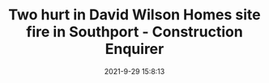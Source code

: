 ---
"title": "Two hurt in David Wilson Homes site fire in Southport - Construction Enquirer"
"date": "2021-9-29 15:8:13"
"feed_name": "GOOGLENEWSCONSTRUCTION"
"feed_website": "https://news.google.com/search?q=construction%2Bincident&hl=en-US&gl=US&ceid=US:en"
"feed_rss": "https://news.google.com/rss/search?q=construction%2Bincident&hl=en-US&gl=US&ceid=US:en"
"link": "https://www.constructionenquirer.com/2021/09/29/two-hurt-in-david-wilson-homes-site-fire-in-stockport/"
"source": "{'href': 'https://www.constructionenquirer.com', 'title': 'Construction Enquirer'}"
"file": "_posts/2021-1-1-be87adfa57e9cafc8ffb75a66ec0c2a7bb162ac3.md"
"accident": "1"
"drilling": "1"
"dead": "0"
"injured": "2"
"arrested": "0"
"where": "construction site"
"causes": "fire"
"place": "Southport"
---